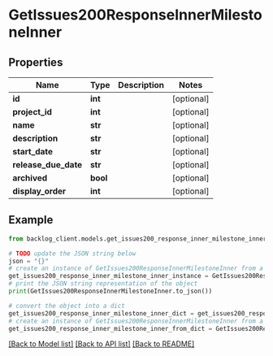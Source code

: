 # GetIssues200ResponseInnerMilestoneInner


## Properties

Name | Type | Description | Notes
------------ | ------------- | ------------- | -------------
**id** | **int** |  | [optional] 
**project_id** | **int** |  | [optional] 
**name** | **str** |  | [optional] 
**description** | **str** |  | [optional] 
**start_date** | **str** |  | [optional] 
**release_due_date** | **str** |  | [optional] 
**archived** | **bool** |  | [optional] 
**display_order** | **int** |  | [optional] 

## Example

```python
from backlog_client.models.get_issues200_response_inner_milestone_inner import GetIssues200ResponseInnerMilestoneInner

# TODO update the JSON string below
json = "{}"
# create an instance of GetIssues200ResponseInnerMilestoneInner from a JSON string
get_issues200_response_inner_milestone_inner_instance = GetIssues200ResponseInnerMilestoneInner.from_json(json)
# print the JSON string representation of the object
print(GetIssues200ResponseInnerMilestoneInner.to_json())

# convert the object into a dict
get_issues200_response_inner_milestone_inner_dict = get_issues200_response_inner_milestone_inner_instance.to_dict()
# create an instance of GetIssues200ResponseInnerMilestoneInner from a dict
get_issues200_response_inner_milestone_inner_from_dict = GetIssues200ResponseInnerMilestoneInner.from_dict(get_issues200_response_inner_milestone_inner_dict)
```
[[Back to Model list]](../README.md#documentation-for-models) [[Back to API list]](../README.md#documentation-for-api-endpoints) [[Back to README]](../README.md)


